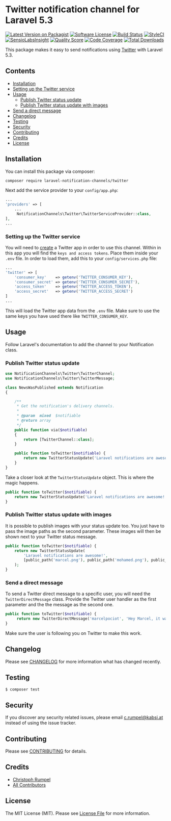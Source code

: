 # Twitter notification channel for Laravel 5.3

[![Latest Version on Packagist](https://img.shields.io/packagist/v/laravel-notification-channels/twitter.svg?style=flat-square)](https://packagist.org/packages/laravel-notification-channels/twitter)
[![Software License](https://img.shields.io/badge/license-MIT-brightgreen.svg?style=flat-square)](LICENSE.md)
[![Build Status](https://img.shields.io/travis/laravel-notification-channels/twitter/master.svg?style=flat-square)](https://travis-ci.org/laravel-notification-channels/twitter)
[![StyleCI](https://styleci.io/repos/65847386/shield)](https://styleci.io/repos/65847386)
[![SensioLabsInsight](https://img.shields.io/sensiolabs/i/de277182-faa4-4576-bebb-9f201e27960a.svg?style=flat-square)](https://insight.sensiolabs.com/projects/de277182-faa4-4576-bebb-9f201e27960a)
[![Quality Score](https://img.shields.io/scrutinizer/g/laravel-notification-channels/twitter.svg?style=flat-square)](https://scrutinizer-ci.com/g/laravel-notification-channels/twitter)
[![Code Coverage](https://img.shields.io/scrutinizer/coverage/g/laravel-notification-channels/twitter/master.svg?style=flat-square)](https://scrutinizer-ci.com/g/laravel-notification-channels/twitter/?branch=master)
[![Total Downloads](https://img.shields.io/packagist/dt/laravel-notification-channels/twitter.svg?style=flat-square)](https://packagist.org/packages/laravel-notification-channels/twitter)

This package makes it easy to send notifications using [Twitter](https://dev.twitter.com/rest/public) with Laravel 5.3.

## Contents

- [Installation](#installation)
- [Setting up the Twitter service](#setting-up-the-twitter-service)
- [Usage](#usage)
	- [Publish Twitter status update](#publish-twitter-status-update)
	- [Publish Twitter status update with images](#publish-twitter-status-update-with-images)
 - [Send a direct message](#send-a-direct-message)
- [Changelog](#changelog)
- [Testing](#testing)
- [Security](#security)
- [Contributing](#contributing)
- [Credits](#credits)
- [License](#license)


## Installation

You can install this package via composer:

``` bash
composer require laravel-notification-channels/twitter
```

Next add the service provider to your `config/app.php`:

```php
...
'providers' => [
	...
	 NotificationChannels\Twitter\TwitterServiceProvider::class,
],
...
```



### Setting up the Twitter service

You will need to [create](https://apps.twitter.com/) a Twitter app in order to use this channel. Within in this app you will find the `keys and access tokens`. Place them inside your `.env` file. In order to load them, add this to your `config/services.php` file:

```php
...
'twitter' => [
	'consumer_key'    => getenv('TWITTER_CONSUMER_KEY'),
	'consumer_secret' => getenv('TWITTER_CONSUMER_SECRET'),
	'access_token'    => getenv('TWITTER_ACCESS_TOKEN'),
	'access_secret'   => getenv('TWITTER_ACCESS_SECRET')
]
...
```

This will load the Twitter app data from the `.env` file. Make sure to use the same keys you have used there like `TWITTER_CONSUMER_KEY`.

## Usage

Follow Laravel's documentation to add the channel to your Notification class.

### Publish Twitter status update

```php
use NotificationChannels\Twitter\TwitterChannel;
use NotificationChannels\Twitter\TwitterMessage;

class NewsWasPublished extends Notification
{

    /**
     * Get the notification's delivery channels.
     *
     * @param  mixed  $notifiable
     * @return array
     */
    public function via($notifiable)
    {
        return [TwitterChannel::class];
    }

    public function toTwitter($notifiable) {
        return new TwitterStatusUpdate('Laravel notifications are awesome!');
    }
}
```

Take a closer look at the `TwitterStatusUpdate` object. This is where the magic happens.
````php
public function toTwitter($notifiable) {
    return new TwitterStatusUpdate('Laravel notifications are awesome!');
}
````
### Publish Twitter status update with images
It is possible to publish images with your status update too. You just have to pass the image paths as the second 
parameter. These images will then be shown next to your Twitter status message.
````php
public function toTwitter($notifiable) {
    return new TwitterStatusUpdate(
        'Laravel notifications are awesome!',
        [public_path('marcel.png'), public_path('mohamed.png'), public_path('freek.png')]
    );
}
````
### Send a direct message
To send a Twitter direct message to a specific user, you will need the `TwitterDirectMessage` class. Provide the Twitter 
user handler as the first parameter and the the message as the second one.
````php
public function toTwitter($notifiable) {
     return new TwitterDirectMessage('marcelpociot', 'Hey Marcel, it was nice meeting you at the Larcon.');
}
```` 
Make sure the user is following you on Twitter to make this work.



## Changelog

Please see [CHANGELOG](CHANGELOG.md) for more information what has changed recently.

## Testing

``` bash
$ composer test
```

## Security

If you discover any security related issues, please email c.rumpel@kabsi.at instead of using the issue tracker.

## Contributing

Please see [CONTRIBUTING](CONTRIBUTING.md) for details.

## Credits

- [Christoph Rumpel](https://github.com/christophrumpel)
- [All Contributors](../../contributors)

## License

The MIT License (MIT). Please see [License File](LICENSE.md) for more information.
